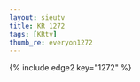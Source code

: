 ```yaml
--- 
layout: sieutv
title: KR 1272
tags: [KRtv]
thumb_re: everyon1272
---
```

{% include edge2 key="1272" %} 

